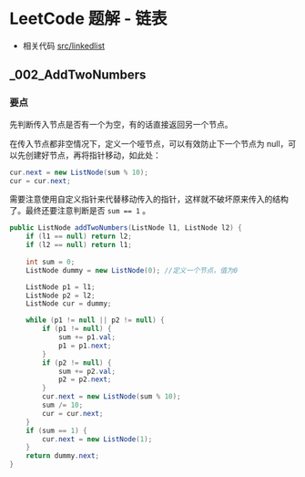 # LeetCode 题解 - 链表

- 相关代码 [src/linkedlist](./src/linkedlist)

## _002_AddTwoNumbers

### 要点

先判断传入节点是否有一个为空，有的话直接返回另一个节点。

在传入节点都非空情况下，定义一个哑节点，可以有效防止下一个节点为 null，可以先创建好节点，再将指针移动，如此处：

```java
cur.next = new ListNode(sum % 10);
cur = cur.next;
```

需要注意使用自定义指针来代替移动传入的指针，这样就不破坏原来传入的结构了。最终还要注意判断是否 `sum == 1` 。

```java
public ListNode addTwoNumbers(ListNode l1, ListNode l2) {
    if (l1 == null) return l2;
    if (l2 == null) return l1;
    
    int sum = 0;
    ListNode dummy = new ListNode(0); //定义一个节点，值为0

    ListNode p1 = l1;
    ListNode p2 = l2;
    ListNode cur = dummy;

    while (p1 != null || p2 != null) {
        if (p1 != null) {
            sum += p1.val;
            p1 = p1.next;
        }
        if (p2 != null) {
            sum += p2.val;
            p2 = p2.next;
        }
        cur.next = new ListNode(sum % 10);
        sum /= 10;
        cur = cur.next;
    }
    if (sum == 1) {
        cur.next = new ListNode(1);
    }
    return dummy.next;
}
```


